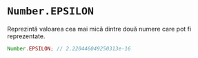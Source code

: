 # `Number.EPSILON`

Reprezintă valoarea cea mai mică dintre două numere care pot fi reprezentate.

```javascript
Number.EPSILON; // 2.220446049250313e-16
```
